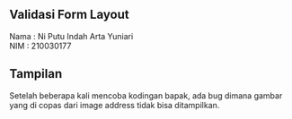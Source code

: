 ## Validasi Form Layout
Nama : Ni Putu Indah Arta Yuniari <br> NIM : 210030177

## Tampilan
Setelah beberapa kali mencoba kodingan bapak, ada bug dimana gambar yang di copas dari image address tidak bisa ditampilkan.